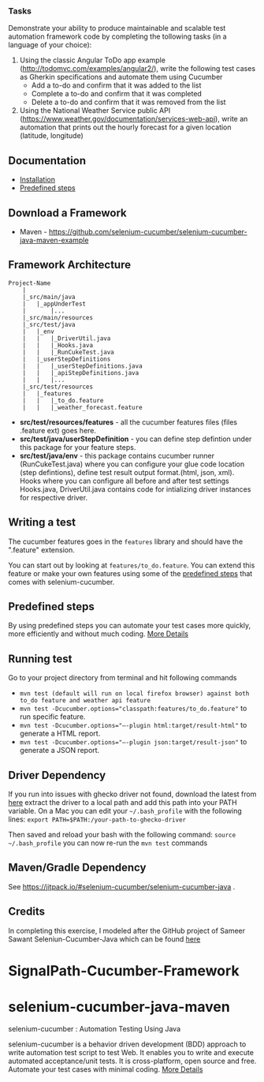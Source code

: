 ### Tasks

Demonstrate your ability to produce maintainable and scalable test automation framework code by completing the tollowing tasks (in a language of your choice):

1. 	Using the classic Angular ToDo app example (http://todomvc.com/examples/angular2/), write the following test cases as Gherkin specifications and automate them using Cucumber
      - Add a to-do and confirm that it was added to the list
	  - Complete a to-do and confirm that it was completed
	  - Delete a to-do and confirm that it was removed from the list
1. 	Using the National Weather Service public API (https://www.weather.gov/documentation/services-web-api), write an automation that prints out the hourly forecast for a given location (latitude, longitude)


Documentation
-------------
* [Installation](https://github.com/selenium-cucumber/selenium-cucumber-java/blob/master/doc/installation.md)
* [Predefined steps](https://github.com/selenium-cucumber/selenium-cucumber-java/blob/master/doc/canned_steps.md)

Download a Framework
--------------
* Maven - https://github.com/selenium-cucumber/selenium-cucumber-java-maven-example

Framework Architecture
--------------
	Project-Name
		|
		|_src/main/java
		|	|_appUnderTest
		|		|...
		|_src/main/resources
		|_src/test/java
		|	|_env
		|	|	|_DriverUtil.java
		|	|	|_Hooks.java
		|	|	|_RunCukeTest.java
		|	|_userStepDefinitions
		|	|	|_userStepDefinitions.java
		|	|	|_apiStepDefinitions.java
		|	|	|...
		|_src/test/resources
		|	|_features
		|	|	|_to_do.feature
		|	|	|_weather_forecast.feature

* **src/test/resources/features** - all the cucumber features files (files .feature ext) goes here.
* **src/test/java/userStepDefinition** - you can define step defintion under this package for your feature steps.
* **src/test/java/env** - this package contains cucumber runner (RunCukeTest.java) where you can configure your glue code location (step defintions), define test result output format.(html, json, xml). Hooks where you can configure all before and after test settings Hooks.java, DriverUtil.java contains code for intializing driver instances for respective driver.


Writing a test
--------------

The cucumber features goes in the `features` library and should have the ".feature" extension.

You can start out by looking at `features/to_do.feature`. You can extend this feature or make your own features using some of the [predefined steps](https://github.com/selenium-cucumber/selenium-cucumber-java/blob/master/doc/canned_steps.md) that comes with selenium-cucumber.


Predefined steps
-----------------
By using predefined steps you can automate your test cases more quickly, more efficiently and without much coding.
[More Details](https://github.com/selenium-cucumber/selenium-cucumber-java/blob/master/src/main/java/info/seleniumcucumber/stepdefinitions/PredefinedStepDefinitions.java)


Running test
--------------

Go to your project directory from terminal and hit following commands
* `mvn test (default will run on local firefox browser) against both to_do feature and weather api feature`
* `mvn test -Dcucumber.options="classpath:features/to_do.feature"` to run specific feature.
* `mvn test -Dcucumber.options="–-plugin html:target/result-html"` to generate a HTML report.
* `mvn test -Dcucumber.options="–-plugin json:target/result-json"` to generate a JSON report.

Driver Dependency
-----------------
If you run into issues with ghecko driver not found, download the latest from [here](https://github.com/mozilla/geckodriver/releases)
extract the driver to a local path and add this path into your PATH variable. On a Mac you can edit your `~/.bash_profile`
with the following lines: `export PATH=$PATH:/your-path-to-ghecko-driver`

Then saved and reload your bash with the following command: `source ~/.bash_profile` you can now re-run the `mvn test` commands


Maven/Gradle Dependency
-----------------------
See https://jitpack.io/#selenium-cucumber/selenium-cucumber-java .

Credits
-------
In completing this exercise, I modeled after the GitHub project of Sameer Sawant Seleniun-Cucumber-Java which can be
found [here](https://github.com/selenium-cucumber/selenium-cucumber-java)
# SignalPath-Cucumber-Framework

selenium-cucumber-java-maven
=================

selenium-cucumber : Automation Testing Using Java

selenium-cucumber is a behavior driven development (BDD) approach to write automation test script to test Web.
It enables you to write and execute automated acceptance/unit tests.
It is cross-platform, open source and free.
Automate your test cases with minimal coding.
[More Details](http://seleniumcucumber.info/)

